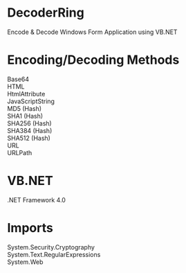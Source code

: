 DecoderRing
===========

Encode &amp; Decode Windows Form Application using VB.NET

Encoding/Decoding Methods
===========
Base64 <br>
HTML <br>
HtmlAttribute <br>
JavaScriptString <br>
MD5 (Hash) <br>
SHA1 (Hash) <br>
SHA256 (Hash) <br>
SHA384 (Hash) <br>
SHA512 (Hash) <br>
URL <br>
URLPath <br>

VB.NET
===========
.NET Framework 4.0

Imports
===========
System.Security.Cryptography <br>
System.Text.RegularExpressions <br>
System.Web
